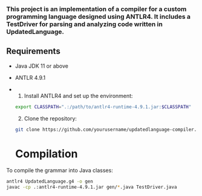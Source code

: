 ### This project is an implementation of a compiler for a custom programming language designed using ANTLR4. It includes a TestDriver for parsing and analyzing code written in UpdatedLanguage.

## Requirements

- Java JDK 11 or above
- ANTLR 4.9.1

- 1. Install ANTLR4 and set up the environment:
    ```bash
    export CLASSPATH=".:/path/to/antlr4-runtime-4.9.1.jar:$CLASSPATH"
    ```

    2. Clone the repository:
    ```bash
    git clone https://github.com/yourusername/updatedlanguage-compiler.git
    ```

    # Compilation

To compile the grammar into Java classes:
```bash
antlr4 UpdatedLanguage.g4 -o gen
javac -cp .:antlr4-runtime-4.9.1.jar gen/*.java TestDriver.java
